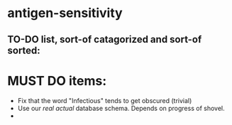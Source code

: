 # antigen-sensitivity

## TO-DO list, sort-of catagorized and sort-of sorted:

# MUST DO items:
- Fix that the word "Infectious" tends to get obscured (trivial)
- Use our *real* *actual* database schema. Depends on progress of shovel.
- 

